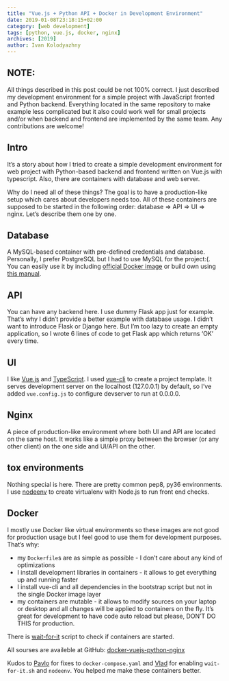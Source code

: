 ```yaml
---
title: "Vue.js + Python API + Docker in Development Environment"
date: 2019-01-08T23:18:15+02:00
category: [web development]
tags: [python, vue.js, docker, nginx]
archives: [2019]
author: Ivan Kolodyazhny
---
```


## NOTE:

All things described in this post could be not 100% correct. I just described my development environment for a simple project with JavaScript fronted and Python backend. Everything located in the same repository to make example less complicated but it also could work well for small projects and/or when backend and frontend are implemented by the same team. Any contributions are welcome!

## Intro

It’s a story about how I tried to create a simple development environment for web project with Python-based backend and frontend written on Vue.js with typescript. Also, there are containers with database and web server.

Why do I need all of these things? The goal is to have a production-like setup which cares about developers needs too. All of these containers are supposed to be started in the following order: database => API => UI => nginx. Let’s describe them one by one.

## Database

A MySQL-based container with pre-defined credentials and database. Personally, I prefer PostgreSQL but I had to use MySQL for the project:(. You can easily use it by including [official Docker image](https://docs.docker.com/engine/examples/postgresql_service/) or build own using [this manual](https://docs.docker.com/engine/examples/postgresql_service/).


## API

You can have any backend here. I use dummy Flask app just for example. That’s why I didn’t provide a better example with database usage. I didn’t want to introduce Flask or Django here. But I’m too lazy to create an empty application, so I wrote 6 lines of code to get Flask app which returns ‘OK’ every time.

## UI

I like [Vue.js](https://vuejs.org/) and [TypeScript](https://www.typescriptlang.org/). I used [vue-cli](https://cli.vuejs.org/) to create a project template. It serves development server on the localhost (127.0.0.1) by default, so I’ve added `vue.config.js` to configure devserver to run at 0.0.0.0.

## Nginx

A piece of production-like environment where both UI and API are located on the same host. It works like a simple proxy between the browser (or any other client) on the one side and UI/API on the other.

## tox environments

Nothing special is here. There are pretty common pep8, py36 environments. I use [nodeenv](https://pypi.org/project/nodeenv/) to create virtualenv with Node.js to run front end checks.

## Docker

I mostly use Docker like virtual environments so these images are not good for production usage but I feel good to use them for development purposes. That’s why:

* my `Dockerfile`s are as simple as possible - I don’t care about any kind of optimizations
* I install development libraries in containers - it allows to get everything up and running faster
* I install vue-cli and all dependencies in the bootstrap script but not in the single Docker image layer
* my containers are mutable - it allows to modify sources on your laptop or desktop and all changes will be applied to containers on the fly. It’s great for development to have code auto reload but please, DON’T DO THIS for production.


There is [wait-for-it](https://github.com/vishnubob/wait-for-it) script to check if containers are started.


All sourses are availeble at GitHub: [docker-vuejs-python-nginx](https://github.com/e0ne/docker-vuejs-python-nginx)


Kudos to [Pavlo](https://github.com/pshchelo) for fixes to `docker-compose.yaml` and [Vlad](https://github.com/vladiskuz) for enabling `wait-for-it.sh` and `nodeenv`. You helped me make these containers better.
